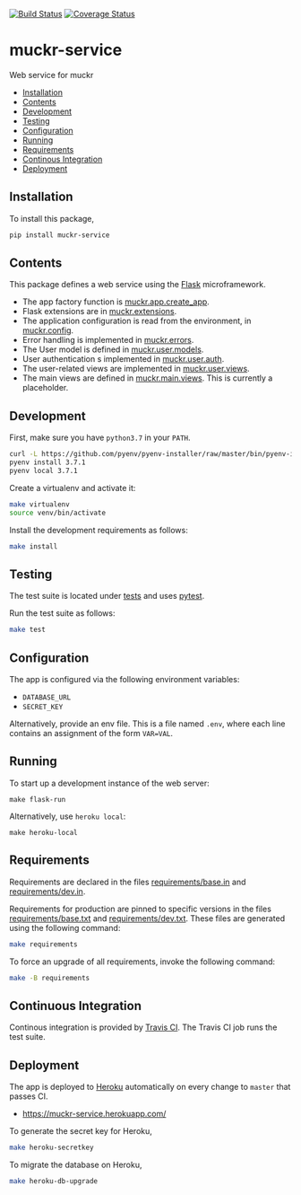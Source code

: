 [![Build Status](https://img.shields.io/travis/cjolowicz/muckr-service.svg?style=flat-square)](https://travis-ci.org/cjolowicz/muckr-service)
[![Coverage Status](https://img.shields.io/coveralls/cjolowicz/muckr-service.svg?style=flat-square)](https://coveralls.io/github/cjolowicz/muckr-service?branch=master)

# muckr-service

Web service for muckr

- [Installation](#installation)
- [Contents](#contents)
- [Development](#development)
- [Testing](#testing)
- [Configuration](#configuration)
- [Running](#running)
- [Requirements](#requirements)
- [Continous Integration](#continous-integration)
- [Deployment](#deployment)

## Installation

To install this package,

```sh
pip install muckr-service
```

## Contents

This package defines a web service using the
[Flask](http://flask.pocoo.org/) microframework.

- The app factory function is [muckr.app.create_app](muckr/app.py).
- Flask extensions are in [muckr.extensions](muckr/extensions.py).
- The application configuration is read from the environment, in
  [muckr.config](muckr/config.py).
- Error handling is implemented in [muckr.errors](muckr/errors.py).
- The User model is defined in
  [muckr.user.models](muckr/user/models.py).
- User authentication s implemented in
  [muckr.user.auth](muckr/user/auth.py).
- The user-related views are implemented in
  [muckr.user.views](muckr/user/views.py).
- The main views are defined in
  [muckr.main.views](muckr/main/views.py). This is currently a
  placeholder.

## Development

First, make sure you have `python3.7` in your `PATH`.

```sh
curl -L https://github.com/pyenv/pyenv-installer/raw/master/bin/pyenv-installer | bash
pyenv install 3.7.1
pyenv local 3.7.1
```

Create a virtualenv and activate it:

```sh
make virtualenv
source venv/bin/activate
```

Install the development requirements as follows:

```sh
make install
```

## Testing

The test suite is located under [tests](tests) and uses
[pytest](https://pypi.org/project/pytest/).

Run the test suite as follows:

```sh
make test
```

## Configuration

The app is configured via the following environment variables:

- `DATABASE_URL`
- `SECRET_KEY`

Alternatively, provide an env file. This is a file named `.env`, where
each line contains an assignment of the form `VAR=VAL`.

## Running

To start up a development instance of the web server:

```shell
make flask-run
```

Alternatively, use `heroku local`:

```shell
make heroku-local
```

## Requirements

Requirements are declared in the files
[requirements/base.in](requirements/base.in) and
[requirements/dev.in](requirements/dev.in).

Requirements for production are pinned to specific versions in the
files [requirements/base.txt](requirements/base.txt) and
[requirements/dev.txt](requirements/dev.txt). These files are
generated using the following command:

```sh
make requirements
```

To force an upgrade of all requirements, invoke the following command:

```sh
make -B requirements
```

## Continuous Integration

Continous integration is provided by
[Travis CI](https://travis-ci.org). The Travis CI job runs the test
suite.

## Deployment

The app is deployed to [Heroku](https://heroku.com) automatically on
every change to `master` that passes CI.

- https://muckr-service.herokuapp.com/

To generate the secret key for Heroku,

```sh
make heroku-secretkey
```

To migrate the database on Heroku,

```sh
make heroku-db-upgrade
```
